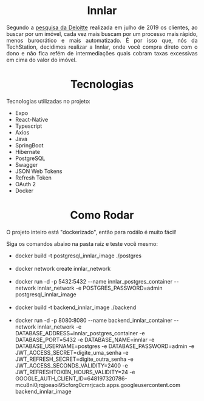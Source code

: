<h1 align="center"> Innlar </h1>

<p align="justify"> Segundo a <a href="https://www2.deloitte.com/br/pt/pages/real-estate/articles/comportamento-consumidor-imoveis-2040.html" target="blank">pesquisa da Deloitte</a> realizada em julho de 2019 os clientes, ao buscar por um imóvel, cada vez mais buscam por um processo mais rápido, menos burocrático e mais automatizado. É por isso que, nós da TechStation, decidimos realizar a Innlar, onde você compra direto com o dono e não fica refém de intermediações quais cobram taxas excessivas em cima do valor do imóvel.</p>

<h1 align="center"> Tecnologias </h1>
<p> Tecnologias utilizadas no projeto: </p>

 * Expo
 * React-Native
 * Typescript
 * Axios
 * Java
 * SpringBoot
 * Hibernate
 * PostgreSQL
 * Swagger
 * JSON Web Tokens
 * Refresh Token
 * OAuth 2
 * Docker

 <h1 align="center"> Como Rodar </h1>
 <p> O projeto inteiro está "dockerizado", então para rodálo é muito fácil! </p>
 <p> Siga os comandos abaixo na pasta raiz e teste você mesmo: </p>

 * docker build -t postgresql_innlar_image ./postgres
<br/><br/>
 * docker network create innlar_network
<br/><br/>
 * docker run -d -p 5432:5432 --name innlar_postgres_container --network innlar_network -e POSTGRES_PASSWORD=admin postgresql_innlar_image
<br/><br/>
 * docker build -t backend_innlar_image ./backend
<br/><br/>
 * docker run -d -p 8080:8080 --name backend_innlar_container --network innlar_network -e DATABASE_ADDRESS=innlar_postgres_container -e DATABASE_PORT=5432 -e DATABASE_NAME=innlar -e DATABASE_USERNAME=postgres -e DATABASE_PASSWORD=admin -e JWT_ACCESS_SECRET=digite_uma_senha -e JWT_REFRESH_SECRET=digite_outra_senha -e JWT_ACCESS_SECONDS_VALIDITY=2400 -e JWT_REFRESHTOKEN_HOURS_VALIDITY=24 -e GOOGLE_AUTH_CLIENT_ID=648197320786-mcu8ni0jrqjoeaoi95cforg0cmrjcacb.apps.googleusercontent.com backend_innlar_image

